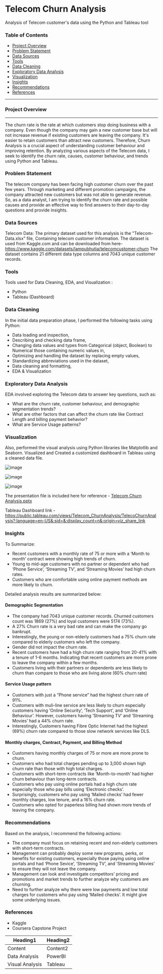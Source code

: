 # Telecom Churn Analysis

Analysis of Telecom customer's data using the Python and Tableau tool

### Table of Contents

- [Project Overview](#project-overview)
- [Problem Statement](#problem-statement)
- [Data Sources](#data-sources)
- [Tools](#tools)
- [Data Cleaning](#data-cleaning)
- [Exploratory Data Analysis](#exploratory-data-analysis)
- [Visualization](#visualization)
- [Insights](#insights)
- [Recommendations](#recommendations)
- [References](#references)

---
### Project Overview 
---
The churn rate is the rate at which customers stop doing business with a company.  Even though the company may gain a new customer base but will not increase revenue if existing customers are leaving the company. It's easier to retain customers than attract new customers. Therefore, Churn Analysis is a crucial aspect of understanding customer behaviour and improving retention.
By analyzing various aspects of the Telecom data, I seek to identify the churn rate, causes, customer behaviour, and trends using Python and Tableau.

### Problem Statement
The telecom company has been facing high customer churn over the past few years.  Through marketing and different promotion campaigns, the company attracted new customers but was not able to generate revenue. So, as a data analyst, I am trying to identify the churn rate and possible causes and provide an effective way to find answers to their day-to-day questions and provide insights.

### Data Sources 
Telecom Data: The primary dataset used for this analysis is the "Telecom-Data.xlsx" file,
Containing telecom customer information. The dataset is used from Kaggle.com and can be downloaded from here-
https://www.kaggle.com/datasets/lampubhutia/telecomcustomer-churn
The dataset contains 21 different data type columns and 7043 unique customer records.

### Tools 
Tools used for Data Cleaning, EDA, and Visualization :
- Python
- Tableau (Dashboard)

### Data Cleaning
In the initial data preparation phase, I performed the following tasks using Python:
- Data loading and inspection,
- Describing and checking data frame,
- Changing data values and types from Categorical (object, Boolean) to Numerical those containing numeric values in,
- Optimizing and handling the dataset by replacing empty values,
- Standardizing abbreviations used in the dataset,
- Data cleaning and formatting,
- EDA & Visualization

### Exploratory Data Analysis

EDA involved exploring the Telecom data to answer key questions, such as:

- What are the churn rate, customer behaviour, and demographic segmentation trends?
- What are other factors that can affect the churn rate like Contract Length and billing payment behavior?
- What are Service Usage patterns?
  
### Visualization
Also, performed the visual analysis using Python libraries like Matplotlib and Seaborn.
Visualized and Created a customized dashboard in Tableau using a cleaned data file.

![image](https://github.com/SmitaPinjan/Telecom-Churn-Analysis/assets/152721562/66f2629a-b957-4a5a-ba47-7b2056756628)

![image](https://github.com/SmitaPinjan/Telecom-Churn-Analysis/assets/152721562/ff8e98cb-ead7-460a-85f2-4da10c3bfc09)

![image](https://github.com/SmitaPinjan/Telecom-Churn-Analysis/assets/152721562/ab4bb5da-dd02-4f66-bd7d-a7f4acecb2c1)

The presentation file is included here for reference - [Telecom Churn Analysis.pptx](https://github.com/SmitaPinjan/Telecom-Churn-Analysis/files/15052666/Telecom.Churn.Analysis.pptx)

Tableau Dashboard link - https://public.tableau.com/views/Telecom_ChurnAnalysis/TelecoChurnAnalysis?:language=en-US&:sid=&:display_count=n&:origin=viz_share_link

### Insights

To Summarize:
-	Recent customers with a monthly rate of 75 or more with a ‘Month to month’ contract were showing high trends of churn.
-	Young to mid-age customers with no partner or dependent who had ‘Phone Service’, ‘Streaming TV’, and ‘Streaming Movies’ had high churn rates.
-	Customers who are comfortable using online payment methods are more likely to churn. 

Detailed analysis results are summarized below:
 #### Demographic Segmentation
- The company had 7043 unique customer records. Churned customers count was 1869 (27%) and loyal customers were 5174 (73%).
- A 27% Churn rate is a very bad rate and can make the company go bankrupt.
- Interestingly, the young or non-elderly customers had a 75% churn rate compared to elderly customers who left the company.
- Gender did not impact the churn rate.
- Recent customers have had a high churn rate ranging from 20-41% with a tenure of 1-6 months. Indicating that recent customers are more prone to leave the company within a few months. 
- Customers living with their partners or dependents are less likely to churn than compare to those who are living alone (60% churn rate)

#### Service Usage pattern 
- Customers with just a “Phone service” had the highest churn rate of 91%.
- Customers with muli-line service are less likely to churn especially customers having ‘Online Security’, ‘Tech Support’, and ‘Online Behaviour’. However, customers having ’Streaming TV’ and ‘Streaming Movies’ had a 44% churn rate.
- Interestingly, Customers having Fibre Optic Internet had the highest (69%) churn rate compared to those slow network services like DLS.

#### Monthly charges, Contract, Payment, and Billing Method 
- Customers having monthly charges of 75 or more are more prone to churn. 
- Customers who had total charges pending up to 3,000 shown high churn rate than those with high total charges.
- Customers with short-term contracts like ‘Month-to-month’ had higher churn behaviour than long-term contracts.
- Customers who pay using online portals had a high churn rate especially those who pay bills using ‘Electronic checks’.
- Surprisingly, customers who pay using ‘Mailed checks’ had fewer monthly charges, low tenure, and a 16% churn rate.
- Customers who opted for paperless billing had shown more trends of leaving the company.

### Recommendations

Based on the analysis, I recommend the following actions:
- The company must focus on retaining recent and non-elderly customers with short-term contracts. 
- Management can probably deploy some new programs, perks, or benefits for existing customers, especially those paying using online portals and had ‘Phone Sevice’,  ‘Streaming TV’, and ‘Streaming Movies’  to ensure they will not leave the company.
- Management can look and investigate competitors' pricing and promotions and market trends to further analyze why customers are churning.
- Need to further analyze why there were low payments and low total charges for customers who pay using ‘Mailed checks’. It might give some underlying issues.

### References
- Kaggle
- Coursera Capstone Project

|Heading1|Heading2|
|--------|--------|
|Content |Content2|
|Data Analysis| PowerBI|
|Visual Analysis| Tableau|

